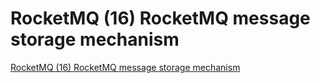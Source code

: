 # RocketMQ (16) RocketMQ message storage mechanism
[RocketMQ (16) RocketMQ message storage mechanism](https://aiwithcloud.com/2022/09/19/rocketmq_16_rocketmq_message_storage_mechanism/)